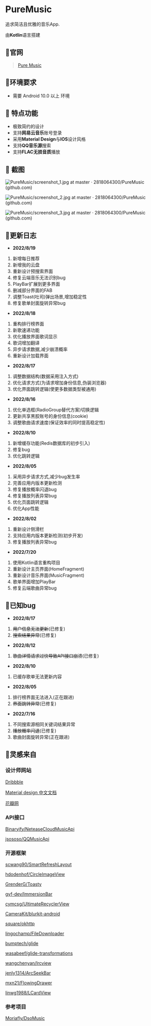 # PureMusic

追求简洁且优雅的音乐App.

由**Kotlin**语言搭建

## 🎵官网

> [Pure Music](http://www.puremusic.com.cn/)

## 🌈环境要求

- 需要 Android 10.0 以上 环境

## 🚀 特点功能

- 极致简约的设计
- 支持**网易云音乐**账号登录
- 采用**Material Design**与**IOS**设计风格
- 支持**QQ音乐源**搜索
- 支持**FLAC无损音质**播放

## 🧩 截图

![PureMusic/screenshot_1.jpg at master · 2818064300/PureMusic (github.com)](https://github.com/2818064300/PureMusic/blob/master/app/src/main/assets/screenshot_1.jpg)

![PureMusic/screenshot_2.jpg at master · 2818064300/PureMusic (github.com)](https://github.com/2818064300/PureMusic/blob/master/app/src/main/assets/screenshot_2.jpg)

![PureMusic/screenshot_3.jpg at master · 2818064300/PureMusic (github.com)](https://github.com/2818064300/PureMusic/blob/master/app/src/main/assets/screenshot_3.jpg)

## 📃更新日志

- **2022/8/19**

1. 新增每日推荐
2. 新增我的云盘
3. 重新设计预搜索界面
4. 修复云端音乐无法识别bug
5. PlayBar扩展到更多界面
6. 删减部分界面的FAB
7. 调整Toast(吐司)弹出场景,增加稳定性
8. 修复歌单封面旋转异常bug

- **2022/8/18**

1. 重构排行榜界面
2. 新歌速递功能
3. 优化播放界面歌词显示
4. 歌词增加翻译
5. 异步请求数据,减少崩溃概率
6. 重新设计加载界面

- **2022/8/17**

1. 调整数据结构(数据采用注入方式)
2. 优化请求方式(为请求增加身份信息,伪装浏览器)
3. 优化界面跳转逻辑(使更多数据类型被通用)

- **2022/8/16**

1. 优化单选框(RadioGroup替代方案)切换逻辑
2. 更新共享黑胶账号的身份信息(cookie)
3. 调整歌曲请求速度(保证效率的同时提高稳定性)

- **2022/8/10**

1. 新增缓存功能(Redis数据库的初步引入)
2. 修复bug
3. 优化跳转逻辑

- **2022/8/05**

1. 采用异步请求方式,减少bug发生率
2. 完善应用内版本更新检测
3. 修复播放概率闪退bug
4. 修复播放列表异常bug
5. 优化页面跳转逻辑
6. 优化App性能

- **2022/8/02**

1. 重新设计侧滑栏
2. 支持应用内版本更新检测(初步开发)
3. 修复播放列表异常bug

- **2022/7/20**

1. 使用Kotlin语言重构项目
2. 重新设计主页界面(HomeFragment)
3. 重新设计音乐界面(MusicFragment)
4. 歌单界面增加PlayBar
5. 修复云端歌曲异常bug

## 🐛已知bug

- **2022/8/17**

1. ~~用户信息无法更新~~(已修复)
2. ~~搜索结果异常~~(已修复)

- **2022/8/12**

1. ~~歌曲详情请求过快导致API接口崩溃~~(已修复)

- **2022/8/10**

1. 已缓存歌单无法更新内容

- **2022/8/05**

1. 排行榜界面无法进入(正在跟进)
2. ~~界面跳转异常~~(已修复)

- **2022/7/16**

1. 不同搜索源相同关键词结果异常
2. ~~播放概率闪退~~(已修复)
3. 歌曲封面旋转异常(正在跟进)

## 💎灵感来自

### 设计师网站

[Dribbble](https://dribbble.com/)

[Material design 中文文档](https://www.mdui.org/design/)

[花瓣网](https://huaban.com/)

### API接口

[Binaryify/NeteaseCloudMusicApi](https://github.com/Binaryify/NeteaseCloudMusicApi)

[jsososo/QQMusicApi](https://github.com/jsososo/QQMusicApi)

### 开源框架

[scwang90/SmartRefreshLayout](https://github.com/scwang90/SmartRefreshLayout)

[hdodenhof/CircleImageView](https://github.com/hdodenhof/CircleImageView)

[GrenderG/Toasty](https://github.com/GrenderG/Toasty)

[gyf-dev/ImmersionBar](https://github.com/gyf-dev/ImmersionBar)

[cymcsg/UltimateRecyclerView](https://github.com/cymcsg/UltimateRecyclerView)

[CameraKit/blurkit-android](https://github.com/CameraKit/blurkit-android)

[square/okhttp](https://github.com/square/okhttp)

[lingochamp/FileDownloader](https://github.com/lingochamp/FileDownloader)

[bumptech/glide](https://github.com/bumptech/glide)

[wasabeef/glide-transformations](https://github.com/wasabeef/glide-transformations)

[wangchenyan/lrcview](https://github.com/wangchenyan/LrcView)

[jenly1314/ArcSeekBar](https://github.com/jenly1314/ArcSeekBar)

[mxn21/FlowingDrawer](https://github.com/mxn21/FlowingDrawer)

[linwg1988/LCardView](https://github.com/linwg1988/LCardView)

### 参考项目

[Moriafly/DsoMusic](https://github.com/Moriafly/DsoMusic)
